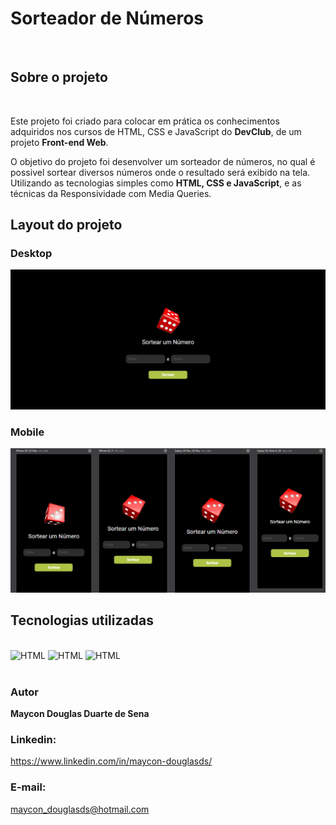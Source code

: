 <h1>Sorteador de Números</h1>
<br>
<h2>Sobre o projeto</h2>
<br>
<p>Este projeto foi criado para colocar em prática os conhecimentos adquiridos nos cursos de HTML, CSS e JavaScript do <b>DevClub</b>, de um projeto <b>Front-end Web</b>.</p>

<p>O objetivo do projeto foi desenvolver um sorteador de números, no qual é possivel sortear diversos números onde o resultado será exibido na tela. Utilizando as tecnologias simples como <b>HTML, CSS e JavaScript</b>, e as técnicas da Responsividade com Media Queries.</p>

<h2>Layout do projeto</h2>
<h3>Desktop</h3>
<img src="https://github.com/maycon-douglasd/sorteador-de-numeros/blob/main/src/imagens/desktop.png?raw=true" width="550px"/>

<h3>Mobile</h3>
<img src= "https://github.com/maycon-douglasd/sorteador-de-numeros/blob/main/src/imagens/mobile.png?raw=true" width="700px"/>

<h2>Tecnologias utilizadas</h2>

<div style="display: inline_block"><br> 
 <img aling= "center" alt="HTML" src="https://img.shields.io/badge/HTML5-E34F26?style=for-the-badge&logo=html5&logoColor=white"/> 
 <img aling= "center" alt="HTML" src="https://img.shields.io/badge/CSS3-1572B6?style=for-the-badge&logo=css3&logoColor=white"/>
 <img aling= "center" alt="HTML" src="https://img.shields.io/badge/JavaScript-F7DF1E?style=for-the-badge&logo=javascript&logoColor=black"/>
</div>
<br>
<h3>Autor</h3>

<strong>Maycon Douglas Duarte de Sena</strong>

<h3>Linkedin:</h3>
<a href= "https://www.linkedin.com/in/maycon-douglasds/" target="_blank">https://www.linkedin.com/in/maycon-douglasds/</a>

<h3>E-mail:</h3> <a href="mailto:maycon_douglasds@hotmail.com" target="_blank">maycon_douglasds@hotmail.com</a>
